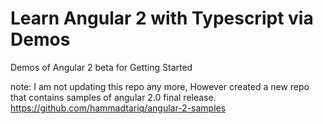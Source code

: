 # Learn Angular 2 with Typescript via Demos
Demos of Angular 2 beta for Getting Started

note: I am not updating this repo any more, However created a new repo that contains samples of angular 2.0 final release.
https://github.com/hammadtariq/angular-2-samples
